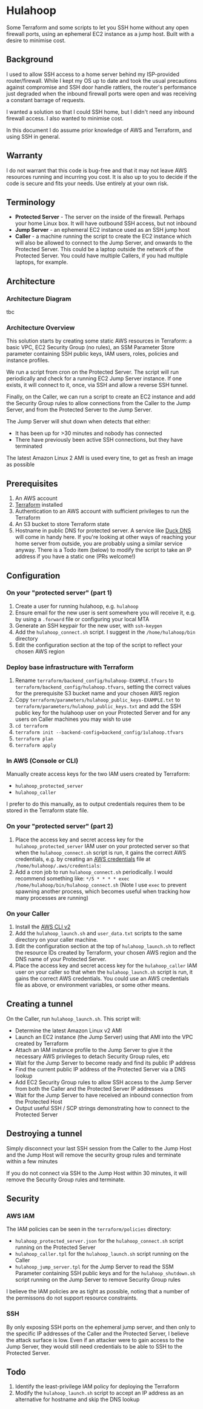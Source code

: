 # Hulahoop

Some Terraform and some scripts to let you SSH home without any open firewall ports, using an ephemeral EC2 instance as a jump host. Built with a desire to minimise cost.

## Background

I used to allow SSH access to a home server behind my ISP-provided router/firewall. While I kept my OS up to date and took the usual precautions against compromise and SSH door handle rattlers, the router's performance just degraded when the inbound firewall ports were open and was receiving a constant barrage of requests.

I wanted a solution so that I could SSH home, but I didn't need any inbound firewall access. I also wanted to minimise cost.

In this document I do assume prior knowledge of AWS and Terraform, and using SSH in general.

## Warranty
I do not warrant that this code is bug-free and that it may not leave AWS resources running and incurring you cost. It is also up to you to decide if the code is secure and fits your needs. Use entirely at your own risk.

## Terminology
* **Protected Server** - The server on the inside of the firewall. Perhaps your home Linux box. It will have outbound SSH access, but not inbound
* **Jump Server** - an ephemeral EC2 instance used as an SSH jump host
* **Caller** - a machine running the script to create the EC2 instance which will also be allowed to connect to the Jump Server, and onwards to the Protected Server. This could be a laptop outside the network of the Protected Server. You could have multiple Callers, if you had multiple laptops, for example.

## Architecture

### Architecture Diagram
tbc

### Architecture Overview

This solution starts by creating some static AWS resources in Terraform: a basic VPC, EC2 Security Group (no rules), an SSM Parameter Store parameter containing SSH public keys, IAM users, roles, policies and instance profiles.

We run a script from cron on the Protected Server. The script will run periodically and check for a running EC2 Jump Server instance. If one exists, it will connect to it, once, via SSH and allow a reverse SSH tunnel.

Finally, on the Caller, we can run a script to create an EC2 instance and add the Security Group rules to allow connections from the Caller to the Jump Server, and from the Protected Server to the Jump Server.

The Jump Server will shut down when detects that either:
* It has been up for >30 minutes and nobody has connected
* There have previously been active SSH connections, but they have terminated

The latest Amazon Linux 2 AMI is used every tine, to get as fresh an image as possible

## Prerequisites

1. An AWS account
1. [Terraform](https://www.terraform.io/) installed
1. Authentication to an AWS account with sufficient privileges to run the Terraform
1. An S3 bucket to store Terraform state
1. Hostname in public DNS for protected server. A service like [Duck DNS](www.duckdns.org) will come in handy here. If you're looking at other ways of reaching your home server from outside, you are probably using a similar service anyway. There is a Todo item (below) to modify the script to take an IP address if you have a static one (PRs welcome!)

## Configuration

### On your "protected server" (part 1)
1. Create a user for running hulahoop, e.g. `hulahoop`
2. Ensure email for the new user is sent somewhere you will receive it, e.g. by using a `.forward` file or configuring your local MTA
1. Generate an SSH keypair for the new user, with `ssh-keygen`
1. Add the `hulahoop_connect.sh` script. I suggest in the `/home/hulahoop/bin` directory
1. Edit the configuration section at the top of the script to reflect your chosen AWS region 

### Deploy base infrastructure with Terraform
1. Rename `terraform/backend_config/hulahoop-EXAMPLE.tfvars` to `terraform/backend_config/hulahoop.tfvars`, setting the correct values for the prerequisite S3 bucket name and your chosen AWS region
1. Copy `terraform/parameters/hulahoop_public_keys-EXAMPLE.txt` to `terraform/parameters/hulahoop_public_keys.txt` and add the SSH public key for the hulahoop user on your Protected Server and for any users on Caller machines you may wish to use
1. `cd terraform`
1. `terraform init --backend-config=backend_config/1ulahoop.tfvars`
1. `terraform plan`
1. `terraform apply`

### In AWS (Console or CLI)
Manually create access keys for the two IAM users created by Terraform:

* `hulahoop_protected_server`
* `hulahoop_caller`

I prefer to do this manually, as to output credentials requires them to be stored in the Terraform state file.

### On your "protected server" (part 2)
1. Place the access key and secret access key for the `hulahoop_protected_server` IAM user on your protected server so that when the `hulahoop_connect.sh` script is run, it gains the correct AWS credentials, e.g. by creating an [AWS credentials](https://docs.aws.amazon.com/cli/latest/userguide/cli-configure-files.html) file at `/home/hulahoop/.aws/credentials`:
1. Add a cron job to run `hulahoop_connect.sh` periodically. I would recommend something like:
```*/5 * * * * exec /home/hulahoop/bin/hulahoop_connect.sh```
(Note I use `exec` to prevent spawning another process, which becomes useful when tracking how many processes are running)

### On your Caller
1. Install the [AWS CLI v2](https://docs.aws.amazon.com/cli/latest/userguide/getting-started-install.html)
1. Add the `hulahoop_launch.sh` and `user_data.txt` scripts to the same directory on your caller machine. 
1. Edit the configuration section at the top of `hulahoop_launch.sh` to reflect the resource IDs created by Terraform, your chosen AWS region and the DNS name of your Protected Server.
1. Place the access key and secret access key for the `hulahoop_caller` IAM user on your caller so that when the `hulahoop_launch.sh` script is run, it gains the correct AWS credentials. You could use an AWS credentials file as above, or environment variables, or some other means.

## Creating a tunnel
On the Caller, run `hulahoop_launch.sh`. This script will:

* Determine the latest Amazon Linux v2 AMI
* Launch an EC2 instance (the Jump Server) using that AMI into the VPC created by Terraform
* Attach an IAM instance profile to the Jump Server to give it the necessary AWS privileges to detach Security Group rules, etc
* Wait for the Jump Server to become ready and find its public IP address
* Find the current public IP address of the Protected Server via a DNS lookup 
* Add EC2 Security Group rules to allow SSH access to the Jump Server from both the Caller and the Protected Server IP addresses
* Wait for the Jump Server to have received an inbound connection from the Protected Host
* Output useful SSH / SCP strings demonstrating how to connect to the Protected Server

## Destroying a tunnel
Simply disconnect your last SSH session from the Caller to the Jump Host and the Jump Host will remove the security group rules and terminate within a few minutes

If you do not connect via SSH to the Jump Host within 30 minutes, it will remove the Security Group rules and terminate.

## Security
### AWS IAM
The IAM policies can be seen in the `terraform/policies` directory:
* `hulahoop_protected_server.json` for the `hulahoop_connect.sh` script running on the Protected Server
* `hulahoop_caller.tpl` for the `hulahoop_launch.sh` script running on the Caller
* `hulahoop_jump_server.tpl` for the Jump Server to read the SSM Parameter containing SSH public keys and for the `hulahoop_shutdown.sh` script running on the Jump Server to remove Security Group rules

I believe the IAM policies are as tight as possible, noting that a number of the permissons do not support resource constraints.

### SSH
By only exposing SSH ports on the ephemeral jump server, and then only to the specific IP addresses of the Caller and the Protected Server, I believe the attack surface is low. Even if an attacker were to gain access to the Jump Server, they would still need credentials to be able to SSH to the Protected Server.

## Todo
1. Identify the least-privilege IAM policy for deploying the Terraform
1. Modify the `hulahoop_launch.sh` script to accept an IP address as an alternative for hostname and skip the DNS lookup
